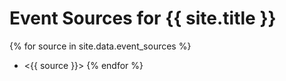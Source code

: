 ---
---

# Event Sources for {{ site.title }}


{% for source in site.data.event_sources %}
- <{{ source }}>
{% endfor %}

